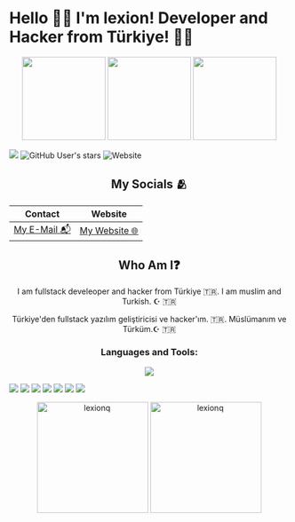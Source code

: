 # Hello 🙋‍♂️ I'm lexion! Developer and Hacker from Türkiye! 👨‍💻
<!-- Why you look at this codes :)-->
<div align="center">
 <img src="./.github/pp.jpeg" width="150" height="150" />
 <img src="./.github/pp.jpg" width="150" height="150" />
 <img src="https://media1.tenor.com/m/y-cCxl8uEw0AAAAd/yetopen.gif" width = "150" height="150" />
</div>

![](https://komarev.com/ghpvc/?username=lexionq&color=blue)
![GitHub User's stars](https://img.shields.io/github/stars/lexionq?style=social&color=blue)
![Website](https://img.shields.io/website?url=https%3A%2F%2Flexionq.github.io)


<h2 align="center"> My Socials 🫂 </h2>

| Contact  | Website | 
|----------|----------|
| [My E-Mail 📬](mailto:lexionq@proton.me) | [My Website 🌐](https://lexionq.github.io)   | 

 
<h2 align="center">Who Am I❓</h2>
<div align="center">
I am fullstack develeoper and hacker from Türkiye 🇹🇷. I am muslim and Turkish. ☪ 🇹🇷

Türkiye'den fullstack yazılım geliştiricisi ve hacker'ım. 🇹🇷. Müslümanım ve Türküm.☪ 🇹🇷
</div>

<h3 align="center">Languages and Tools:</h3>
<p align="center">
  <a href="https://skillicons.dev">
    <img align="center" src="https://skillicons.dev/icons?i=python,c,cpp,cs,go,html,css,bootstrap,js,nodejs,npm,anaconda,git,github,linux,mint,bash,kali,nginx,arduino,markdown,vscode,qt,gmail,instagram,twitter" />
  </a>
</p>

![](https://img.shields.io/badge/Linux-FCC624?style=for-the-badge&logo=linux&logoColor=black)
![](https://img.shields.io/badge/Linux_Mint-87CF3E?style=for-the-badge&logo=linux-mint&logoColor=white)
![](https://img.shields.io/badge/Arduino-00979D?style=for-the-badge&logo=Arduino&logoColor=white)
![](https://img.shields.io/badge/TryHackMe-212C42?style=for-the-badge&logo=TryHackMe&logoColor=white)
![](https://img.shields.io/badge/Wireshark-1679A7?style=for-the-badge&logo=Wireshark&logoColor=white)
![](https://img.shields.io/badge/metasploit-2596CD?style=for-the-badge&logo=metasploit&logoColor=white)
![](https://img.shields.io/badge/Brave-FF1B2D?style=for-the-badge&logo=Brave&logoColor=white)
<p align="center">
  <img src="https://github-readme-stats.vercel.app/api/top-langs?username=lexionq&show_icons=true&hide=html&locale=en&layout=donut&theme=algolia" alt="lexionq" height="200" />
  <img src="https://github-readme-stats.vercel.app/api?username=lexionq&show_icons=true&locale=en&theme=algolia" alt="lexionq" height="200" />
</p>






